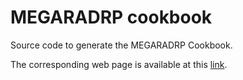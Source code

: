 # MEGARADRP cookbook

Source code to generate the MEGARADRP Cookbook.

The corresponding web page is available at this 
[link](https://guaix-ucm.github.io/megaradrp-cookbook/).
